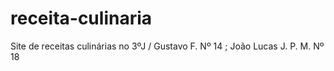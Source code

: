 # receita-culinaria
Site de receitas culinárias no 3ºJ / Gustavo F. Nº 14 ; João Lucas J. P. M. Nº 18
